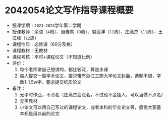 # 2042054论文写作指导课程概要

+ 授课学期：`2023-2024`学年第二学期
+ 授课教师：余骁（`4`周）、聂春笑（`9`周）、裘渔洋（`11`周）、庄燕杰（`11`周）、王江峰（`12`周）
+ 课程性质：必修课（60分及格）
+ 课程教材：无教材
+ 课程考核：平时+课程论文（不知道比例）
+ 评价：
  1. 每个老师讲自己想讲的，都比较泛，算是水课
  2. 每人提交一篇学术论文，要求带有浙江工商大学论文封面，选题不限，字数1-1.5w字，要求提交纸质论文
+ 备注：
  1. 无平时作业，不点名（庄燕杰会点名，不过也不会挂人，可以当做不点名）
  2. 无需教材
  3. 小论文可以用自己写过的课程论文，或者本科的毕业论文等，感觉大家基本都是用以前的论文
